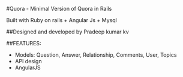 #Quora - Minimal Version of Quora in Rails

Built with Ruby on rails + Angular Js + Mysql

##Designed and developed by Pradeep kumar kv

##FEATURES:

  * Models: Question, Answer, Relationship, Comments, User, Topics
  * API design
  * AngularJS

  
